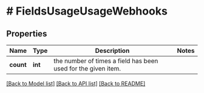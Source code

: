 # # FieldsUsageUsageWebhooks

## Properties

Name | Type | Description | Notes
------------ | ------------- | ------------- | -------------
**count** | **int** | the number of times a field has been used for the given item. |

[[Back to Model list]](../../README.md#models) [[Back to API list]](../../README.md#endpoints) [[Back to README]](../../README.md)
